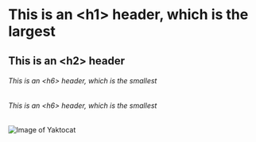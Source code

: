 # This is an \<h1\> header, which is the largest
## This is an \<h2\> header

###### This is an \<h6\> header, which is the smallest
###### This is an \<h6\> header, which is the smallest

![Image of Yaktocat](https://octodex.github.com/images/yaktocat.png)
